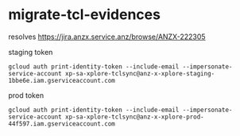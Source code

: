 # migrate-tcl-evidences
resolves https://jira.anzx.service.anz/browse/ANZX-222305

staging token
```shell
gcloud auth print-identity-token --include-email --impersonate-service-account xp-sa-xplore-tclsync@anz-x-xplore-staging-1bbe6e.iam.gserviceaccount.com
```

prod token
```shell
gcloud auth print-identity-token --include-email --impersonate-service-account xp-sa-xplore-tclsync@anz-x-xplore-prod-44f597.iam.gserviceaccount.com
```
